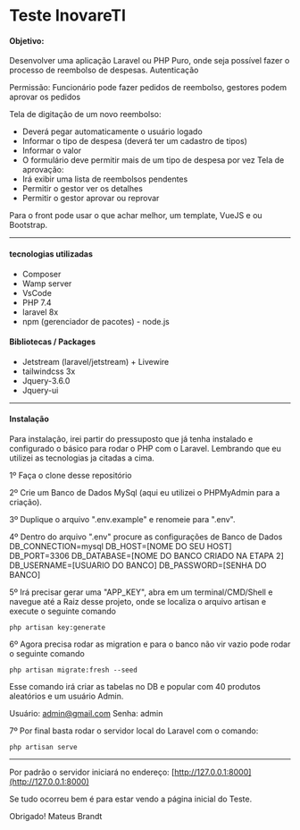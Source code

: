 # Teste InovareTI

#### Objetivo:

Desenvolver uma aplicação Laravel ou PHP Puro, onde seja possível fazer o processo de reembolso de despesas. 
Autenticação

Permissão: Funcionário pode fazer pedidos de reembolso, gestores podem aprovar os pedidos

Tela de digitação de um novo reembolso:
- Deverá pegar automaticamente o usuário logado
- Informar o tipo de despesa (deverá ter um cadastro de tipos)
- Informar o valor
- O formulário deve permitir mais de um tipo de despesa por vez
Tela de aprovação:
- Irá exibir uma lista de reembolsos pendentes
- Permitir o gestor ver os detalhes
- Permitir o gestor aprovar ou reprovar

Para o front pode usar o que achar melhor, um template, VueJS e ou Bootstrap.

----------

#### tecnologias utilizadas
- Composer
- Wamp server
- VsCode
- PHP 7.4
- laravel 8x
- npm (gerenciador de pacotes) - node.js
  
#### Bibliotecas / Packages
- Jetstream (laravel/jetstream) + Livewire
- tailwindcss 3x
- Jquery-3.6.0
- Jquery-ui

----------

#### Instalação
Para instalação, irei partir do pressuposto que já tenha instalado e configurado o básico para rodar o PHP com o Laravel. Lembrando que eu utilizei as tecnologias ja citadas a cima.

1º Faça o clone desse repositório

2º Crie um Banco de Dados MySql (aqui eu utilizei o PHPMyAdmin para a criação).

3º Duplique o arquivo ".env.example" e renomeie para ".env".

4º Dentro do arquivo ".env" procure as configurações de Banco de Dados DB_CONNECTION=mysql DB_HOST=[NOME DO SEU HOST] DB_PORT=3306 DB_DATABASE=[NOME DO BANCO CRIADO NA ETAPA 2] DB_USERNAME=[USUARIO DO BANCO] DB_PASSWORD=[SENHA DO BANCO]

5º Irá precisar gerar uma "APP_KEY", abra em um terminal/CMD/Shell e navegue até a Raiz desse projeto, onde se localiza o arquivo artisan e execute o seguinte comando

`php artisan key:generate`

6º Agora precisa rodar as migration e para o banco não vir vazio pode rodar o seguinte comando

`php artisan migrate:fresh --seed`

Esse comando irá criar as tabelas no DB e popular com 40 produtos aleatórios e um usuário Admin.

Usuário: admin@gmail.com
Senha: admin

7º Por final basta rodar o servidor local do Laravel com o comando:

`php artisan serve`

----------

Por padrão o servidor iniciará no endereço: [http://127.0.0.1:8000](http://127.0.0.1:8000)

Se tudo ocorreu bem é para estar vendo a página inicial do Teste.

Obrigado!
Mateus Brandt
